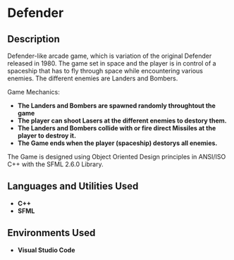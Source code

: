 <h1>Defender</h1>

<h2>Description</h2>
Defender-like arcade game, which is variation of the original Defender released in 1980. The game set in space and the player is in control of a spaceship that has to fly through space while encountering various enemies. 
The different enemies are Landers and Bombers.

Game Mechanics:

- <b>The Landers and Bombers are spawned randomly throughtout the game</b>
- <b>The player can shoot Lasers at the different enemies to destory them.</b>
- <b>The Landers and Bombers collide with or fire direct Missiles at the player to destroy it.</b>
- <b>The Game ends when the player (spaceship) destorys all enemies.</b>

The Game is designed using Object Oriented Design principles in ANSI/ISO C++ with the SFML 2.6.0 Library.
<br />


<h2>Languages and Utilities Used</h2>

- <b>C++</b>
- <b>SFML</b>

<h2>Environments Used </h2>

- <b>Visual Studio Code</b>


